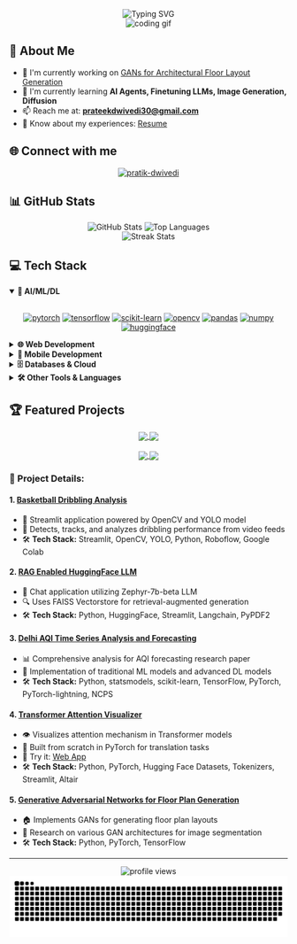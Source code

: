 <div align="center">
  <img src="https://readme-typing-svg.herokuapp.com?font=Architects+Daughter&color=7AF79A&size=30&lines=Hey!+I'm+Pratik+Dwivedi!;AI+and+ML+Developer+and+Researcher...;" alt="Typing SVG" />
</div>

<div align="center">
  <img src="https://user-images.githubusercontent.com/74038190/212750672-2f3f2b50-c84f-4ed8-a60a-849e8d1d5326.gif" width="400" alt="coding gif">
</div>

## 🚀 About Me

- 🔭 I'm currently working on [GANs for Architectural Floor Layout Generation](https://github.com/Dekode1859/GANs-Floor-Plan-Generation)
- 🌱 I'm currently learning **AI Agents, Finetuning LLMs, Image Generation, Diffusion**
- 📫 Reach me at: **prateekdwivedi30@gmail.com**
- 📄 Know about my experiences: [Resume](https://drive.google.com/file/d/1e0Q4W92NFkfpdNISMKwE4dZiV6S0sEeI/view?usp=sharing)

## 🌐 Connect with me
<p align="center">
  <a href="https://linkedin.com/in/pratik-dwivedi" target="blank">
    <img src="https://img.shields.io/badge/LinkedIn-0077B5?style=for-the-badge&logo=linkedin&logoColor=white" alt="pratik-dwivedi" />
  </a>
</p>

## 📊 GitHub Stats
<div align="center">
  <img src="https://github-readme-stats.vercel.app/api?username=dekode1859&show_icons=true&theme=radical" alt="GitHub Stats" height="170" />
  <img src="https://github-readme-stats.vercel.app/api/top-langs?username=dekode1859&layout=compact&theme=radical" alt="Top Languages" height="170" />
</div>

<div align="center">
  <img src="https://github-readme-streak-stats.herokuapp.com/?user=dekode1859&theme=radical" alt="Streak Stats" />
</div>

## 💻 Tech Stack

<details open>
<summary><b>🧠 AI/ML/DL</b></summary>
<br>
<p align="center">
  <a href="#"><img src="https://img.shields.io/badge/PyTorch-EE4C2C?style=for-the-badge&logo=pytorch&logoColor=white" alt="pytorch" /></a>
  <a href="#"><img src="https://img.shields.io/badge/TensorFlow-FF6F00?style=for-the-badge&logo=tensorflow&logoColor=white" alt="tensorflow" /></a>
  <a href="#"><img src="https://img.shields.io/badge/scikit--learn-F7931E?style=for-the-badge&logo=scikit-learn&logoColor=white" alt="scikit-learn" /></a>
  <a href="#"><img src="https://img.shields.io/badge/OpenCV-27338e?style=for-the-badge&logo=OpenCV&logoColor=white" alt="opencv" /></a>
  <a href="#"><img src="https://img.shields.io/badge/Pandas-2C2D72?style=for-the-badge&logo=pandas&logoColor=white" alt="pandas" /></a>
  <a href="#"><img src="https://img.shields.io/badge/Numpy-777BB4?style=for-the-badge&logo=numpy&logoColor=white" alt="numpy" /></a>
  <a href="#"><img src="https://img.shields.io/badge/HuggingFace-FFBD00?style=for-the-badge&logo=huggingface&logoColor=black" alt="huggingface" /></a>
</p>
</details>

<details>
<summary><b>🌐 Web Development</b></summary>
<br>
<p align="center">
  <a href="#"><img src="https://img.shields.io/badge/React-20232A?style=for-the-badge&logo=react&logoColor=61DAFB" alt="react" /></a>
  <a href="#"><img src="https://img.shields.io/badge/Django-092E20?style=for-the-badge&logo=django&logoColor=white" alt="django" /></a>
  <a href="#"><img src="https://img.shields.io/badge/Flask-000000?style=for-the-badge&logo=flask&logoColor=white" alt="flask" /></a>
  <a href="#"><img src="https://img.shields.io/badge/HTML5-E34F26?style=for-the-badge&logo=html5&logoColor=white" alt="html5" /></a>
  <a href="#"><img src="https://img.shields.io/badge/CSS3-1572B6?style=for-the-badge&logo=css3&logoColor=white" alt="css3" /></a>
  <a href="#"><img src="https://img.shields.io/badge/Bootstrap-563D7C?style=for-the-badge&logo=bootstrap&logoColor=white" alt="bootstrap" /></a>
  <a href="#"><img src="https://img.shields.io/badge/Node.js-339933?style=for-the-badge&logo=nodedotjs&logoColor=white" alt="nodejs" /></a>
</p>
</details>

<details>
<summary><b>📱 Mobile Development</b></summary>
<br>
<p align="center">
  <a href="#"><img src="https://img.shields.io/badge/Flutter-02569B?style=for-the-badge&logo=flutter&logoColor=white" alt="flutter" /></a>
  <a href="#"><img src="https://img.shields.io/badge/Dart-0175C2?style=for-the-badge&logo=dart&logoColor=white" alt="dart" /></a>
</p>
</details>

<details>
<summary><b>🗄️ Databases & Cloud</b></summary>
<br>
<p align="center">
  <a href="#"><img src="https://img.shields.io/badge/MySQL-005C84?style=for-the-badge&logo=mysql&logoColor=white" alt="mysql" /></a>
  <a href="#"><img src="https://img.shields.io/badge/SQLite-07405E?style=for-the-badge&logo=sqlite&logoColor=white" alt="sqlite" /></a>
  <a href="#"><img src="https://img.shields.io/badge/Firebase-FFCA28?style=for-the-badge&logo=firebase&logoColor=black" alt="firebase" /></a>
  <a href="#"><img src="https://img.shields.io/badge/Google_Cloud-4285F4?style=for-the-badge&logo=google-cloud&logoColor=white" alt="gcp" /></a>
</p>
</details>

<details>
<summary><b>🛠️ Other Tools & Languages</b></summary>
<br>
<p align="center">
  <a href="#"><img src="https://img.shields.io/badge/Python-3776AB?style=for-the-badge&logo=python&logoColor=white" alt="python" /></a>
  <a href="#"><img src="https://img.shields.io/badge/C%2B%2B-00599C?style=for-the-badge&logo=c%2B%2B&logoColor=white" alt="cplusplus" /></a>
  <a href="#"><img src="https://img.shields.io/badge/Java-ED8B00?style=for-the-badge&logo=java&logoColor=white" alt="java" /></a>
  <a href="#"><img src="https://img.shields.io/badge/Photoshop-31A8FF?style=for-the-badge&logo=Adobe%20Photoshop&logoColor=black" alt="photoshop" /></a>
  <a href="#"><img src="https://img.shields.io/badge/Docker-2CA5E0?style=for-the-badge&logo=docker&logoColor=white" alt="docker" /></a>
  <a href="#"><img src="https://img.shields.io/badge/Linux-FCC624?style=for-the-badge&logo=linux&logoColor=black" alt="linux" /></a>
  <a href="#"><img src="https://img.shields.io/badge/GIT-E44C30?style=for-the-badge&logo=git&logoColor=white" alt="git" /></a>
  <a href="#"><img src="https://img.shields.io/badge/Figma-F24E1E?style=for-the-badge&logo=figma&logoColor=white" alt="figma" /></a>
  <a href="#"><img src="https://img.shields.io/badge/blender-%23F5792A.svg?style=for-the-badge&logo=blender&logoColor=white" alt="blender" /></a>
</p>
</details>

## 🏆 Featured Projects

<div align="center">
  <a href="https://github.com/Dekode1859/Basketball-Dribbling-Analysis">
    <img align="center" src="https://github-readme-stats.vercel.app/api/pin/?username=Dekode1859&repo=Basketball-Dribbling-Analysis&theme=radical" />
  </a>
  <a href="https://github.com/Dekode1859/DocLLM">
    <img align="center" src="https://github-readme-stats.vercel.app/api/pin/?username=Dekode1859&repo=DocLLM&theme=radical" />
  </a>
</div>
<br/>
<div align="center">
  <a href="https://github.com/Dekode1859/transformer-visualizer">
    <img align="center" src="https://github-readme-stats.vercel.app/api/pin/?username=Dekode1859&repo=transformer-visualizer&theme=radical" />
  </a>
  <a href="https://github.com/Dekode1859/GANs-Floor-Plan-Generation">
    <img align="center" src="https://github-readme-stats.vercel.app/api/pin/?username=Dekode1859&repo=GANs-Floor-Plan-Generation&theme=radical" />
  </a>
</div>

### 📌 Project Details:

#### 1. [Basketball Dribbling Analysis](https://github.com/Dekode1859/Basketball-Dribbling-Analysis)
- 🏀 Streamlit application powered by OpenCV and YOLO model
- 🎯 Detects, tracks, and analyzes dribbling performance from video feeds
- 🛠️ **Tech Stack:** Streamlit, OpenCV, YOLO, Python, Roboflow, Google Colab

#### 2. [RAG Enabled HuggingFace LLM](https://github.com/Dekode1859/DocLLM)
- 💬 Chat application utilizing Zephyr-7b-beta LLM 
- 🔍 Uses FAISS Vectorstore for retrieval-augmented generation
- 🛠️ **Tech Stack:** Python, HuggingFace, Streamlit, Langchain, PyPDF2

#### 3. [Delhi AQI Time Series Analysis and Forecasting](https://github.com/Dekode1859/AQI-Forecasting-Liquid-Neural-Network)
- 📊 Comprehensive analysis for AQI forecasting research paper
- 🧠 Implementation of traditional ML models and advanced DL models
- 🛠️ **Tech Stack:** Python, statsmodels, scikit-learn, TensorFlow, PyTorch, PyTorch-lightning, NCPS

#### 4. [Transformer Attention Visualizer](https://github.com/Dekode1859/transformer-visualizer)
- 👁️ Visualizes attention mechanism in Transformer models
- 🔄 Built from scratch in PyTorch for translation tasks
- 🔗 Try it: [Web App](https://dekode-transformer-visualizer.hf.space)
- 🛠️ **Tech Stack:** Python, PyTorch, Hugging Face Datasets, Tokenizers, Streamlit, Altair

#### 5. [Generative Adversarial Networks for Floor Plan Generation](https://github.com/Dekode1859/GANs-Floor-Plan-Generation)
- 🏠 Implements GANs for generating floor plan layouts
- 🔬 Research on various GAN architectures for image segmentation
- 🛠️ **Tech Stack:** Python, PyTorch, TensorFlow

---

<div align="center">
  <img src="https://komarev.com/ghpvc/?username=dekode1859&label=Profile%20views&color=0e75b6&style=flat" alt="profile views" />
</div>

<div align="center">
  <img src="https://raw.githubusercontent.com/Platane/snk/output/github-contribution-grid-snake.svg" alt="snake eating contributions" />
</div>
